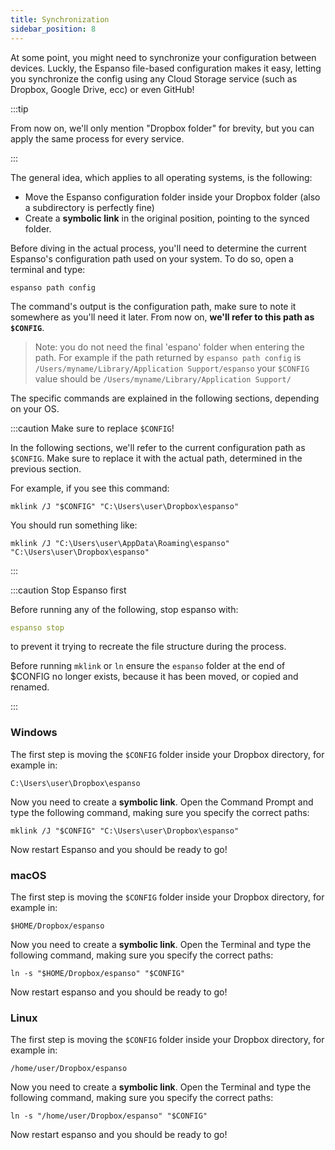 ```yaml
---
title: Synchronization
sidebar_position: 8
---
```


At some point, you might need to synchronize your configuration between devices.
Luckly, the Espanso file-based configuration makes it easy, letting you
synchronize the config using any Cloud Storage service (such as Dropbox, Google
Drive, ecc) or even GitHub!

:::tip

From now on, we'll only mention "Dropbox folder" for brevity, but you can apply
the same process for every service.

:::

The general idea, which applies to all operating systems, is the following:

-   Move the Espanso configuration folder inside your Dropbox folder (also a
    subdirectory is perfectly fine)
-   Create a **symbolic link** in the original position, pointing to the synced
    folder.

Before diving in the actual process, you'll need to determine the current
Espanso's configuration path used on your system. To do so, open a terminal and
type:

```
espanso path config
```

The command's output is the configuration path, make sure to note it somewhere
as you'll need it later. From now on, **we'll refer to this path as `$CONFIG`**.

> Note: you do not need the final 'espano' folder when entering the path. For example if the path returned by `espanso path config` is `/Users/myname/Library/Application Support/espanso` your `$CONFIG` value should be `/Users/myname/Library/Application Support/`

The specific commands are explained in the following sections, depending on your OS.

:::caution Make sure to replace `$CONFIG`!

In the following sections, we'll refer to the current configuration path as
`$CONFIG`. Make sure to replace it with the actual path, determined in the
previous section.

For example, if you see this command:

```
mklink /J "$CONFIG" "C:\Users\user\Dropbox\espanso"
```

You should run something like:

```
mklink /J "C:\Users\user\AppData\Roaming\espanso" "C:\Users\user\Dropbox\espanso"
```

:::

:::caution Stop Espanso first

Before running any of the following, stop espanso with:

```yml
espanso stop
```

to prevent it trying to recreate the file structure during the process.

Before running `mklink` or `ln` ensure the `espanso` folder at the end of
$CONFIG no longer exists, because it has been moved, or copied and renamed.

:::

### Windows

The first step is moving the `$CONFIG` folder inside your Dropbox directory, for
example in:

```
C:\Users\user\Dropbox\espanso
```

Now you need to create a **symbolic link**. Open the Command Prompt and type the
following command, making sure you specify the correct paths:

```
mklink /J "$CONFIG" "C:\Users\user\Dropbox\espanso"
```

Now restart Espanso and you should be ready to go!

### macOS

The first step is moving the `$CONFIG` folder inside your Dropbox directory, for
example in:

```
$HOME/Dropbox/espanso
```

Now you need to create a **symbolic link**. Open the Terminal and type the
following command, making sure you specify the correct paths:

```
ln -s "$HOME/Dropbox/espanso" "$CONFIG"
```

Now restart espanso and you should be ready to go!

### Linux

The first step is moving the `$CONFIG` folder inside your Dropbox directory, for
example in:

```
/home/user/Dropbox/espanso
```

Now you need to create a **symbolic link**. Open the Terminal and type the
following command, making sure you specify the correct paths:

```
ln -s "/home/user/Dropbox/espanso" "$CONFIG"
```

Now restart espanso and you should be ready to go!
